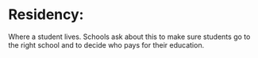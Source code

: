 # Residency: 

Where a student lives. Schools ask about this to make sure students go to the right school and to decide who pays for their education.